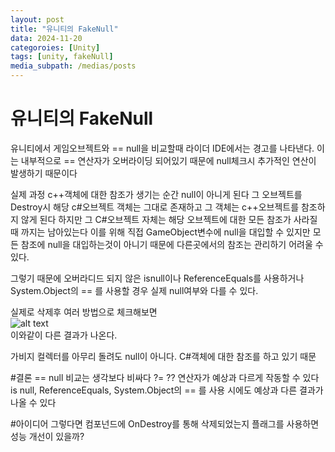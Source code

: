 ```yaml
---
layout: post
title: "유니티의 FakeNull"
data: 2024-11-20
categoroies: [Unity]
tags: [unity, fakeNull]
media_subpath: /medias/posts
---
```


# 유니티의 FakeNull

유니티에서 게임오브젝트와 == null을 비교할때 라이더 IDE에서는 경고를 나타낸다.
이는 내부적으로 == 연산자가 오버라이딩 되어있기 때문에 null체크시 추가적인 연산이 발생하기 때문이다

실제 과정
c++객체에 대한 참조가 생기는 순간 null이 아니게 된다
그 오브젝트를 Destroy시 해당 c#오브젝트 객체는 그대로 존재하고 그 객체는 c++오브젝트를 참조하지 않게 된다
하지만 그 C#오브젝트 자체는 해당 오브젝트에 대한 모든 참조가 사라질때 까지는 남아있는다
이를 위해 직접 GameObject변수에 null을 대입할 수 있지만 모든 참조에 null을 대입하는것이 아니기 때문에 다른곳에서의 참조는 관리하기 어려울 수 있다.

그렇기 때문에 오버라디드 되지 않은 isnull이나 ReferenceEquals를 사용하거나 System.Object의 == 를 사용할 경우 실제 null여부와 다를 수 있다. 

실제로 삭제후 여러 방법으로 체크해보면
<br>
![alt text](image-2.png)
<br>
이와같이 다른 결과가 나온다.

가비지 컬렉터를 아무리 돌려도 null이 아니다.
C#객체에 대한 참조를 하고 있기 때문

#결론
== null 비교는 생각보다 비싸다
?= ?? 연산자가 예상과 다르게 작동할 수 있다
is null, ReferenceEquals, System.Object의 == 를 사용 시에도 예상과 다른 결과가 나올 수 있다

#아이디어
그렇다면 컴포넌드에 OnDestroy를 통해 삭제되었는지 플래그를 사용하면 성능 개선이 있을까?
